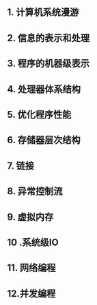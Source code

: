 ## 1. 计算机系统漫游
## 2. 信息的表示和处理
## 3. 程序的机器级表示
## 4. 处理器体系结构
## 5. 优化程序性能
## 6. 存储器层次结构
## 7. 链接
## 8. 异常控制流
## 9. 虚拟内存
## 10 .系统级IO
## 11. 网络编程
## 12.并发编程

